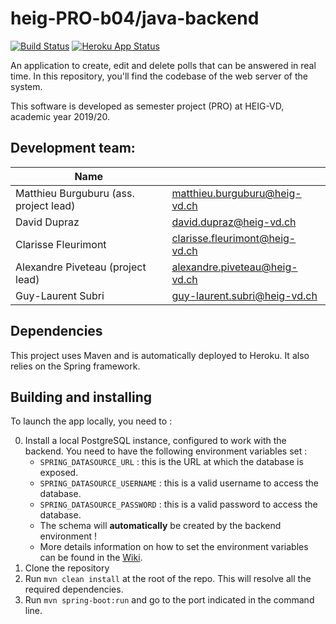# heig-PRO-b04/java-backend

[![Build Status](https://travis-ci.com/heig-PRO-b04/java-backend.svg?branch=master)](https://travis-ci.com/heig-PRO-b04/java-backend)
[![Heroku App Status](https://heroku-shields.herokuapp.com/heig-PRO-b04)](https://heig-PRO-b04.herokuapp.com)

An application to create, edit and delete polls that can be answered in real
time. In this repository, you'll find the codebase of the web server of the
system.

This software is developed as semester project (PRO) at HEIG-VD, academic year
2019/20.

## Development team:

| Name                                   |                                  |
|----------------------------------------|----------------------------------|
| Matthieu Burguburu (ass. project lead) | matthieu.burguburu@heig-vd.ch    |
| David Dupraz                           | david.dupraz@heig-vd.ch          |
| Clarisse Fleurimont                    | clarisse.fleurimont@heig-vd.ch   |
| Alexandre Piveteau (project lead)      | alexandre.piveteau@heig-vd.ch    |
| Guy-Laurent Subri                      | guy-laurent.subri@heig-vd.ch     |

## Dependencies

This project uses Maven and is automatically deployed to Heroku. It also relies
on the Spring framework.

## Building and installing

To launch the app locally, you need to :

0. Install a local PostgreSQL instance, configured to work with the backend. You need to have the
   following environment variables set :
    + `SPRING_DATASOURCE_URL` : this is the URL at which the database is exposed.
    + `SPRING_DATASOURCE_USERNAME` : this is a valid username to access the database.
    + `SPRING_DATASOURCE_PASSWORD` : this is a valid password to access the database.
    + The schema will **automatically** be created by the backend environment !
    + More details information on how to set the environment variables can be found in the
      [Wiki](https://github.com/heig-PRO-b04/java-backend/wiki/Database.Setup).
1. Clone the repository
2. Run `mvn clean install` at the root of the repo. This will resolve all the
   required dependencies.
3. Run `mvn spring-boot:run` and go to the port indicated in the command line.
